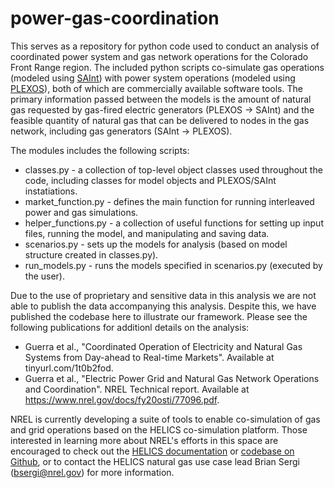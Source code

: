 # power-gas-coordination
This serves as a repository for python code used to conduct an analysis of coordinated power system and gas network operations for the Colorado Front Range region. The included python scripts co-simulate gas operations (modeled using [SAInt](https://encoord.com)) with power system operations (modeled using [PLEXOS](https://energyexemplar.com/solutions/plexos/)), both of which are commercially available software tools. The primary information passed between the models is the amount of natural gas requested by gas-fired electric generators (PLEXOS -> SAInt) and the feasible quantity of natural gas that can be delivered to nodes in the gas network, including gas generators (SAInt -> PLEXOS). 

The modules includes the following scripts:

- classes.py - a collection of top-level object classes used throughout the code, including classes for model objects and PLEXOS/SAInt instatiations.
- market_function.py - defines the main function for running interleaved power and gas simulations.
- helper_functions.py - a collection of useful functions for setting up input files, running the model, and manipulating and saving data.
- scenarios.py - sets up the models for analysis (based on model structure created in classes.py).
- run_models.py - runs the models specified in scenarios.py (executed by the user).

Due to the use of proprietary and sensitive data in this analysis we are not able to publish the data accompanying this analysis. Despite this, we have published the codebase here to illustrate our framework. Please see the following publications for additionl details on the analysis:
- Guerra et al., "Coordinated Operation of Electricity and Natural Gas Systems from Day-ahead to Real-time Markets". Available at tinyurl.com/1t0b2fod. 
- Guerra et al., "Electric Power Grid and Natural Gas Network Operations and Coordination". NREL Technical report. Available at https://www.nrel.gov/docs/fy20osti/77096.pdf.

NREL is currently developing a suite of tools to enable co-simulation of gas and grid operations based on the HELICS co-simulation platform. Those interested in learning more about NREL's efforts in this space are encouraged to check out the [HELICS documentation](https://docs.helics.org/en/latest/) or [codebase on Github](https://github.com/GMLC-TDC/HELICS), or to contact the HELICS natural gas use case lead Brian Sergi (bsergi@nrel.gov) for more information.  

